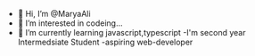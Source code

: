 - 👋 Hi, I’m @MaryaAli
- 👀 I’m interested in codeing...
- 🌱 I’m currently learning javascript,typescript 
-I'm second year Intermedsiate Student 
-aspiring web-developer
